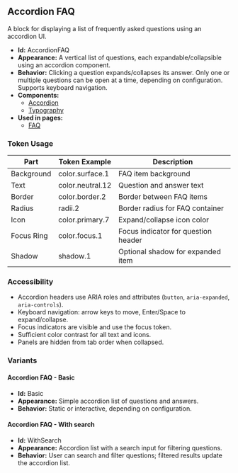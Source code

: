 ## Accordion FAQ
A block for displaying a list of frequently asked questions using an accordion UI.
- **Id:** AccordionFAQ
- **Appearance:** A vertical list of questions, each expandable/collapsible using an accordion component.
- **Behavior:** Clicking a question expands/collapses its answer. Only one or multiple questions can be open at a time, depending on configuration. Supports keyboard navigation.
- **Components:**
  - [Accordion](../components/Accordion.md)
  - [Typography](../components/Typography.md)
- **Used in pages:**
  - [FAQ](../pages/FAQ.md)

### Token Usage
| Part         | Token Example      | Description                        |
|--------------|-------------------|------------------------------------|
| Background   | color.surface.1   | FAQ item background                |
| Text         | color.neutral.12  | Question and answer text           |
| Border       | color.border.2    | Border between FAQ items           |
| Radius       | radii.2           | Border radius for FAQ container    |
| Icon         | color.primary.7   | Expand/collapse icon color         |
| Focus Ring   | color.focus.1     | Focus indicator for question header|
| Shadow       | shadow.1          | Optional shadow for expanded item  |

### Accessibility
- Accordion headers use ARIA roles and attributes (`button`, `aria-expanded`, `aria-controls`).
- Keyboard navigation: arrow keys to move, Enter/Space to expand/collapse.
- Focus indicators are visible and use the focus token.
- Sufficient color contrast for all text and icons.
- Panels are hidden from tab order when collapsed.

### Variants
#### Accordion FAQ - **Basic**
- **Id:** Basic
- **Appearance:** Simple accordion list of questions and answers.
- **Behavior:** Static or interactive, depending on configuration.
#### Accordion FAQ - **With search**
- **Id:** WithSearch
- **Appearance:** Accordion list with a search input for filtering questions.
- **Behavior:** User can search and filter questions; filtered results update the accordion list.

